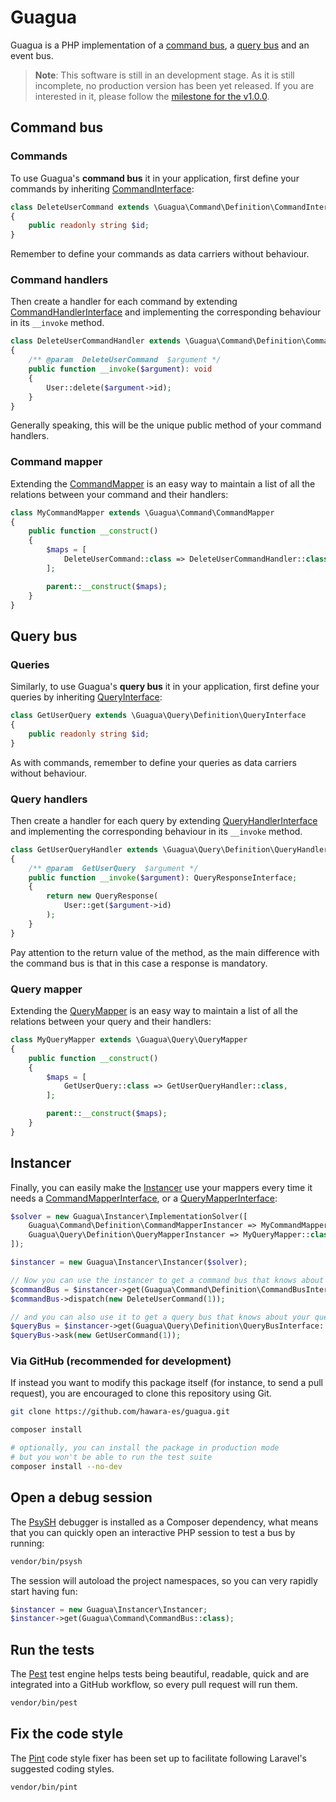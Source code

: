 # Guagua

Guagua is a PHP implementation of a [command bus](https://github.com/hawara-es/guagua#command-bus), a [query bus](https://github.com/hawara-es/guagua#query-bus) and an event bus.

> **Note**: This software is still in an development stage. As it is still incomplete, no production version has been yet released. If you are interested in it, please follow the [milestone for the v1.0.0](https://github.com/hawara-es/guagua/milestone/1).

## Command bus

### Commands

To use Guagua's **command bus** it in your application, first define your commands by inheriting [CommandInterface](src/Command/Definition/CommandInterface.php):

```php
class DeleteUserCommand extends \Guagua\Command\Definition\CommandInterface
{
    public readonly string $id;
}
```

Remember to define your commands as data carriers without behaviour.

### Command handlers

Then create a handler for each command by extending [CommandHandlerInterface](src/Command/Definition/CommandHandlerInterface.php) and implementing the corresponding behaviour in its `__invoke` method.

```php
class DeleteUserCommandHandler extends \Guagua\Command\Definition\CommandHandlerInterface
{
    /** @param  DeleteUserCommand  $argument */
    public function __invoke($argument): void
    {
        User::delete($argument->id);
    }
}
```

Generally speaking, this will be the unique public method of your command handlers.

### Command mapper

Extending the [CommandMapper](src/Command/CommandMapper.php) is an easy way to maintain a list of all the relations between your command and their handlers:

```php
class MyCommandMapper extends \Guagua\Command\CommandMapper
{
    public function __construct()
    {
        $maps = [
            DeleteUserCommand::class => DeleteUserCommandHandler::class,
        ];

        parent::__construct($maps);
    }
}
```

## Query bus

### Queries

Similarly, to use Guagua's **query bus** it in your application, first define your queries by inheriting [QueryInterface](src/Query/Definition/QueryInterface.php):

```php
class GetUserQuery extends \Guagua\Query\Definition\QueryInterface
{
    public readonly string $id;
}
```

As with commands, remember to define your queries as data carriers without behaviour.

### Query handlers

Then create a handler for each query by extending [QueryHandlerInterface](src/Query/Definition/QueryHandlerInterface.php) and implementing the corresponding behaviour in its `__invoke` method.

```php
class GetUserQueryHandler extends \Guagua\Query\Definition\QueryHandlerInterface
{
    /** @param  GetUserQuery  $argument */
    public function __invoke($argument): QueryResponseInterface;
    {
        return new QueryResponse(
            User::get($argument->id)
        );
    }
}
```

Pay attention to the return value of the method, as the main difference with the command bus is that in this case a response is mandatory.

### Query mapper

Extending the [QueryMapper](src/Query/QueryMapper.php) is an easy way to maintain a list of all the relations between your query and their handlers:

```php
class MyQueryMapper extends \Guagua\Query\QueryMapper
{
    public function __construct()
    {
        $maps = [
            GetUserQuery::class => GetUserQueryHandler::class,
        ];

        parent::__construct($maps);
    }
}
```

## Instancer

Finally, you can easily make the [Instancer](src/Instancer/Instancer.php) use your mappers every time it needs a [CommandMapperInterface](src/Command/Definition/CommandMapperInterface.php), or a [QueryMapperInterface](src/Query/Definition/QueryMapperInterface.php):

```php
$solver = new Guagua\Instancer\ImplementationSolver([
    Guagua\Command\Definition\CommandMapperInstancer => MyCommandMapper::class,
    Guagua\Query\Definition\QueryMapperInstancer => MyQueryMapper::class,
]);

$instancer = new Guagua\Instancer\Instancer($solver);

// Now you can use the instancer to get a command bus that knows about your commands
$commandBus = $instancer->get(Guagua\Command\Definition\CommandBusInterface::class);
$commandBus->dispatch(new DeleteUserCommand(1));

// and you can also use it to get a query bus that knows about your queries
$queryBus = $instancer->get(Guagua\Query\Definition\QueryBusInterface::class);
$queryBus->ask(new GetUserCommand(1));
```

### Via GitHub (recommended for development)

If instead you want to modify this package itself (for instance, to send a pull request), you are encouraged to clone this repository using Git.

```bash
git clone https://github.com/hawara-es/guagua.git

composer install

# optionally, you can install the package in production mode
# but you won't be able to run the test suite
composer install --no-dev
```


## Open a debug session

The [PsySH](https://psysh.org) debugger is installed as a Composer dependency, what means that you can quickly open an interactive PHP session to test a bus by running:

```bash
vendor/bin/psysh
```

The session will autoload the project namespaces, so you can very rapidly start having fun:

```php
$instancer = new Guagua\Instancer\Instancer;
$instancer->get(Guagua\Command\CommandBus::class);
```

## Run the tests

The [Pest](https://pestphp.com) test engine helps tests being beautiful, readable, quick and are integrated into a GitHub workflow, so every pull request will run them.

```bash
vendor/bin/pest
```

## Fix the code style

The [Pint](https://laravel.com/docs/10.x/pint) code style fixer has been set up to facilitate following Laravel's suggested coding styles.

```bash
vendor/bin/pint
```

